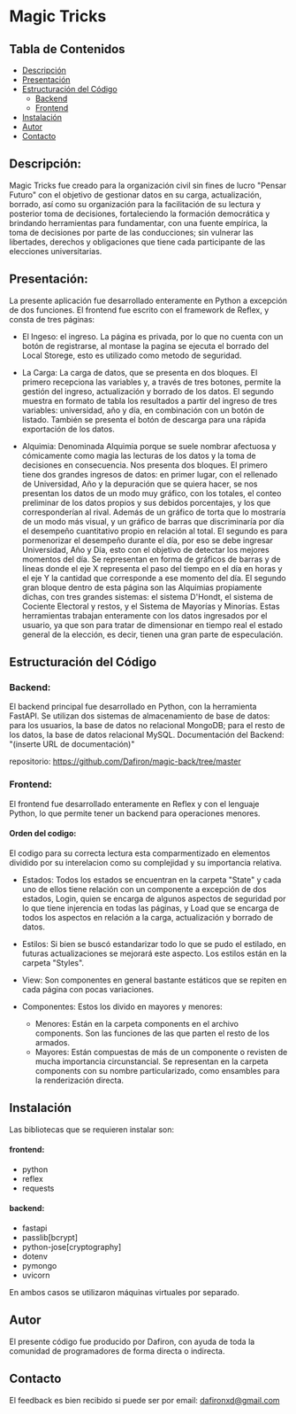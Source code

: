 # Magic Tricks

## Tabla de Contenidos
- [Descripción](#Descripción)
- [Presentación](#Presentación)
- [Estructuración del Código](#estructuración-del-código)
  - [Backend](#backend)
  - [Frontend](#frontend)
- [Instalación](#instalación)
- [Autor](#autor)
- [Contacto](#contacto)

## Descripción:

Magic Tricks fue creado para la organización civil sin fines de lucro "Pensar Futuro" con el objetivo de gestionar datos en su carga, actualización, borrado, así como su organización para la facilitación de su lectura y posterior toma de decisiones, fortaleciendo la formación democrática y brindando herramientas para fundamentar, con una fuente empírica, la toma de decisiones por parte de las conducciones; sin vulnerar las libertades, derechos y obligaciones que tiene cada participante de las elecciones universitarias.

## Presentación:

La presente aplicación fue desarrollado enteramente en Python a excepción de dos funciones. El frontend fue escrito con el framework de Reflex, y consta de tres páginas:
* El Ingeso: el ingreso. La página es privada, por lo que no cuenta con un botón de registrarse, al montase la pagina se ejecuta el borrado del Local Storege, esto es utilizado como metodo de seguridad.

* La Carga:  La carga de datos, que se presenta en dos bloques. El primero recepciona las variables y, a través de tres botones, permite la gestión del ingreso, actualización y borrado de los datos. El segundo muestra en formato de tabla los resultados a partir del ingreso de tres variables: universidad, año y día, en combinación con un botón de listado. También se presenta el botón de descarga para una rápida exportación de los datos.

* Alquimia: Denominada Alquimia porque se suele nombrar afectuosa y cómicamente como magia las lecturas de los datos y la toma de decisiones en consecuencia. Nos presenta dos bloques. El primero tiene dos grandes ingresos de datos: en primer lugar, con el rellenado de Universidad, Año y la depuración que se quiera hacer, se nos presentan los datos de un modo muy gráfico, con los totales, el conteo preliminar de los datos propios y sus debidos porcentajes, y los que corresponderían al rival. Además de un gráfico de torta que lo mostraría de un modo más visual, y un gráfico de barras que discriminaría por día el desempeño cuantitativo propio en relación al total. El segundo es para pormenorizar el desempeño durante el día, por eso se debe ingresar Universidad, Año y Día, esto con el objetivo de detectar los mejores momentos del día. Se representan en forma de gráficos de barras y de líneas donde el eje X representa el paso del tiempo en el día en horas y el eje Y la cantidad que corresponde a ese momento del día. El segundo gran bloque dentro de esta página son las Alquimias propiamente dichas, con tres grandes sistemas: el sistema D'Hondt, el sistema de Cociente Electoral y restos, y el Sistema de Mayorías y Minorías. Estas herramientas trabajan enteramente con los datos ingresados por el usuario, ya que son para tratar de dimensionar en tiempo real el estado general de la elección, es decir, tienen una gran parte de especulación.

## Estructuración del Código

### Backend:

El backend principal fue desarrollado en Python, con la herramienta FastAPI. Se utilizan dos sistemas de almacenamiento de base de datos: para los usuarios, la base de datos no relacional MongoDB; para el resto de los datos, la base de datos relacional MySQL.
Documentación del Backend: "(inserte URL de documentación)"

repositorio: https://github.com/Dafiron/magic-back/tree/master

### Frontend:

El frontend fue desarrollado enteramente en Reflex y con el lenguaje Python, lo que permite tener un backend para operaciones menores.

#### Orden del codigo:

El codigo para su correcta lectura esta comparmentizado  en elementos dividido por su interelacion como su complejidad y su importancia relativa.

* Estados: Todos los estados se encuentran en la carpeta "State" y cada uno de ellos tiene relación con un componente a excepción de dos estados, Login, quien se encarga de algunos aspectos de seguridad por lo que tiene injerencia en todas las páginas, y Load que se encarga de todos los aspectos en relación a la carga, actualización y borrado de datos.

* Estilos: Si bien se buscó estandarizar todo lo que se pudo el estilado, en futuras actualizaciones se mejorará este aspecto. Los estilos están en la carpeta "Styles".

* View: Son componentes en general bastante estáticos que se repiten en cada página con pocas variaciones.

* Componentes: Estos los divido en mayores y menores:
    * Menores: Están en la carpeta components en el archivo components. Son las funciones de las que parten el resto de los armados.
    * Mayores: Están compuestas de más de un componente o revisten de mucha importancia circunstancial. Se representan en la carpeta components con su nombre particularizado, como ensambles para la renderización directa.

## Instalación

Las bibliotecas que se requieren instalar son:

#### frontend:
- python
- reflex 
- requests

#### backend:
- fastapi
- passlib[bcrypt]
- python-jose[cryptography]
- dotenv
- pymongo
- uvicorn

En ambos casos se utilizaron máquinas virtuales por separado.

## Autor

El presente código fue producido por Dafiron, con ayuda de toda la comunidad de programadores de forma directa o indirecta.

## Contacto

El feedback es bien recibido si puede ser por email: dafironxd@gmail.com

